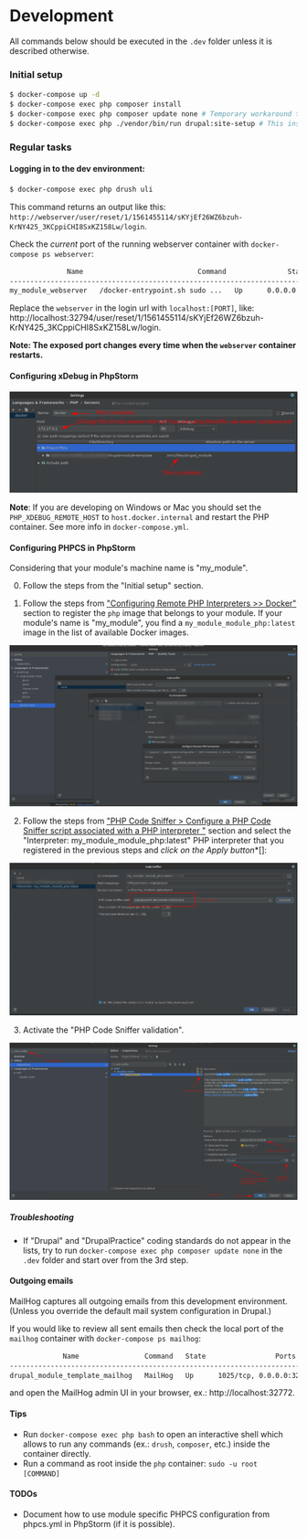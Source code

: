 # Development

All commands below should be executed in the `.dev` folder unless it is described otherwise.

### Initial setup

```sh
$ docker-compose up -d
$ docker-compose exec php composer install
$ docker-compose exec php composer update none # Temporary workaround to ensure Drupal/DrupalPractice coding-standards get registered.
$ docker-compose exec php ./vendor/bin/run drupal:site-setup # This installs a (disposable) new site with the _minimal_ install profile and enables the module.
```
### Regular tasks

#### Logging in to the dev environment:

```sh
$ docker-compose exec php drush uli
```

This command returns an output like this: `http://webserver/user/reset/1/1561455114/sKYjEf26WZ6bzuh-KrNY425_3KCppiCHI8SxKZ158Lw/login`.

Check the _current_ port of the running webserver container with `docker-compose ps webserver`:

```sh
              Name                            Command               State           Ports        
-------------------------------------------------------------------------------------------------
my_module_webserver   /docker-entrypoint.sh sudo ...   Up      0.0.0.0:32794->80/tcp
```

Replace the `webserver` in the login url with `localhost:[PORT]`, like: http://localhost:32794/user/reset/1/1561455114/sKYjEf26WZ6bzuh-KrNY425_3KCppiCHI8SxKZ158Lw/login.

**Note: The exposed port changes every time when the `webserver` container restarts.**

#### Configuring xDebug in PhpStorm

![Configuring xDebug in PhpStorm](images/xdebug_configuration.png)

**Note**: If you are developing on Windows or Mac you should set the `PHP_XDEBUG_REMOTE_HOST` to `host.docker.internal` and
restart the PHP container. See more info in `docker-compose.yml`.

#### Configuring PHPCS in PhpStorm

Considering that your module's machine name is "my_module".

0. Follow the steps from the "Initial setup" section.

1. Follow the steps from ["Configuring Remote PHP Interpreters >> Docker"](https://www.jetbrains.com/help/phpstorm/configuring-remote-interpreters.html) section to register the `php` image that belongs to your module.
If your module's name is "my_module", you find a `my_module_module_php:latest` image in the list of available Docker images.

![Registering module specific PHP interpreter](images/phpcs_php_interpreter_registration.png)

2. Follow the steps from ["PHP Code Sniffer > Configure a PHP Code Sniffer script associated with a PHP interpreter "](https://www.jetbrains.com/help/phpstorm/using-php-code-sniffer.html) section and select the "Interpreter: my_module_module_php:latest" PHP interpreter that you registered in the previous steps and *click on the Apply button**[]:

![Code sniffer registration](images/phpcs_code_sniffer_registration.png)

3. Activate the "PHP Code Sniffer validation".

![Activating PHPCS code inspection](images/phpcs_inspection_configuration.png)

##### Troubleshooting

* If "Drupal" and "DrupalPractice" coding standards do not appear in the lists, try to run `docker-compose exec php composer update none` in the `.dev` folder and start over from the 3rd step.

#### Outgoing emails

MailHog captures all outgoing emails from this development environment. (Unless you override the default mail system
configuration in Drupal.)

If you would like to review all sent emails then check the local port of the `mailhog` container with `docker-compose ps mailhog`:

```sh
             Name                Command   State                 Ports              
------------------------------------------------------------------------------------
drupal_module_template_mailhog   MailHog   Up      1025/tcp, 0.0.0.0:32772->8025/tcp
```
and open the MailHog admin UI in your browser, ex.: http://localhost:32772.

#### Tips

* Run `docker-compose exec php bash` to open an interactive shell which allows to run any commands (ex.: `drush`, `composer`, etc.) inside the container directly.
* Run a command as root inside the `php` container: `sudo -u root [COMMAND]`


#### TODOs

* Document how to use module specific PHPCS configuration from phpcs.yml in PhpStorm (if it is possible).
